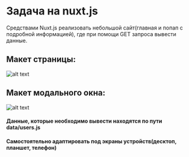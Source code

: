 # Задача на nuxt.js

Средствами Nuxt.js реализовать небольшой сайт(главная и попап с подробной информацией), где при помощи GET запроса вывести данные.

Макет страницы:
------------
![alt text](https://github.com/Ruslan131132/users-list/task/menu.png)

Макет модального окна:
------------
![alt text](https://github.com/Ruslan131132/users-list/task/modal.png)


#### Данные, которые необходимо вывести находятся по пути data/users.js

#### Самостоятельно адаптировать под экраны устройств(десктоп, планшет, телефон)

